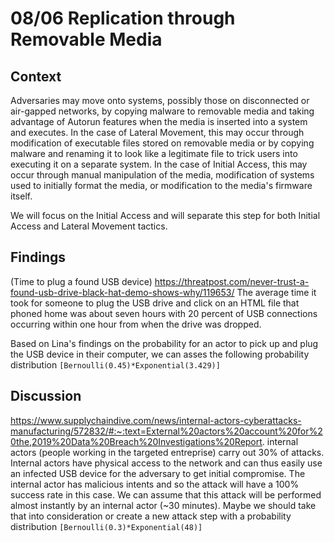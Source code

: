 # 08/06 Replication through Removable Media

## Context 
Adversaries may move onto systems, possibly those on disconnected or air-gapped networks, by copying malware to removable media and taking advantage of Autorun features when the media is inserted into a system and executes. In the case of Lateral Movement, this may occur through modification of executable files stored on removable media or by copying malware and renaming it to look like a legitimate file to trick users into executing it on a separate system. In the case of Initial Access, this may occur through manual manipulation of the media, modification of systems used to initially format the media, or modification to the media's firmware itself.

We will focus on the Initial Access and will separate this step for both Initial Access and Lateral Movement tactics.

## Findings 

(Time to plug a found USB device)
https://threatpost.com/never-trust-a-found-usb-drive-black-hat-demo-shows-why/119653/ 
 The average time it took for someone to plug the USB drive and click on an HTML file that phoned home was about seven hours with 20 percent of USB connections occurring within one hour from when the drive was dropped.

Based on Lina's findings on the probability for an actor to pick up and plug the USB device in their computer, we can asses the following probability distribution ``[Bernoulli(0.45)*Exponential(3.429)]`` 

## Discussion

https://www.supplychaindive.com/news/internal-actors-cyberattacks-manufacturing/572832/#:~:text=External%20actors%20account%20for%20the,2019%20Data%20Breach%20Investigations%20Report.
internal actors (people working in the targeted entreprise) carry out 30% of attacks. Internal actors have physical access to the network and can thus easily use an infected USB device for the adversary to get initial compromise. The internal actor has malicious intents and so the attack will have a 100% success rate in this case. We can assume that this attack will be performed almost instantly by an internal actor (~30 minutes). Maybe we should take that into consideration or create a new attack step with a probability distribution ``[Bernoulli(0.3)*Exponential(48)]``


